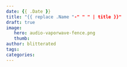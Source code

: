 ```yaml
---
date: {{ .Date }}
title: "{{ replace .Name "-" " " | title }}"
draft: true
image:
   hero: audio-vaporwave-fence.png
   thumb:
author: blitterated
tags:
categories:
---
```


